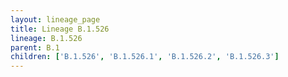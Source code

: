 ```yaml
---
layout: lineage_page
title: Lineage B.1.526
lineage: B.1.526
parent: B.1
children: ['B.1.526', 'B.1.526.1', 'B.1.526.2', 'B.1.526.3']
---
```

